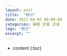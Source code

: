 ```yaml
---
layout: post
title:  "统计"
date: 2017-04-05 00:00:00
categories: 编程 交易 泛读
tags: "统计"
excerpt: ""
---
```


* content
{:toc}




